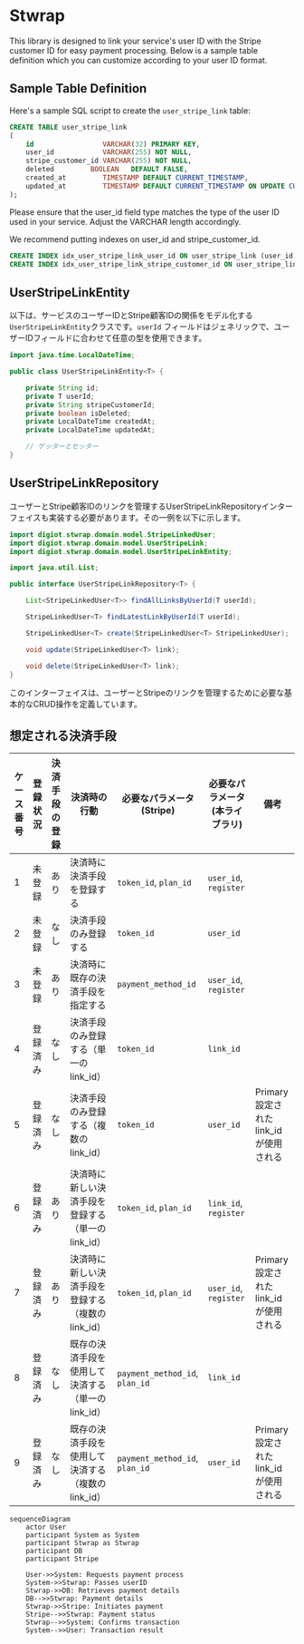 # Stwrap

This library is designed to link your service's user ID with the Stripe customer ID for easy payment processing. Below
is a sample table definition which you can customize according to your user ID format.

## Sample Table Definition

Here's a sample SQL script to create the `user_stripe_link` table:

```sql
CREATE TABLE user_stripe_link
(
    id                 VARCHAR(32) PRIMARY KEY,
    user_id            VARCHAR(255) NOT NULL,
    stripe_customer_id VARCHAR(255) NOT NULL,
    deleted         BOOLEAN   DEFAULT FALSE,
    created_at         TIMESTAMP DEFAULT CURRENT_TIMESTAMP,
    updated_at         TIMESTAMP DEFAULT CURRENT_TIMESTAMP ON UPDATE CURRENT_TIMESTAMP
);
```

Please ensure that the user_id field type matches the type of the user ID used in your service. Adjust the VARCHAR
length accordingly.

We recommend putting indexes on user_id and stripe_customer_id.

```sql
CREATE INDEX idx_user_stripe_link_user_id ON user_stripe_link (user_id);
CREATE INDEX idx_user_stripe_link_stripe_customer_id ON user_stripe_link (stripe_customer_id);
```

## UserStripeLinkEntity

以下は、サービスのユーザーIDとStripe顧客IDの関係をモデル化する`UserStripeLinkEntity`クラスです。`userId`
フィールドはジェネリックで、ユーザーIDフィールドに合わせて任意の型を使用できます。

```java
import java.time.LocalDateTime;

public class UserStripeLinkEntity<T> {

    private String id;
    private T userId;
    private String stripeCustomerId;
    private boolean isDeleted;
    private LocalDateTime createdAt;
    private LocalDateTime updatedAt;

    // ゲッターとセッター
}
```

## UserStripeLinkRepository

ユーザーとStripe顧客IDのリンクを管理するUserStripeLinkRepositoryインターフェイスも実装する必要があります。その一例を以下に示します。

```java
import digiot.stwrap.domain.model.StripeLinkedUser;
import digiot.stwrap.domain.model.UserStripeLink;
import digiot.stwrap.domain.model.UserStripeLinkEntity;

import java.util.List;

public interface UserStripeLinkRepository<T> {

    List<StripeLinkedUser<T>> findAllLinksByUserId(T userId);

    StripeLinkedUser<T> findLatestLinkByUserId(T userId);

    StripeLinkedUser<T> create(StripeLinkedUser<T> StripeLinkedUser);

    void update(StripeLinkedUser<T> link);

    void delete(StripeLinkedUser<T> link);
}
```

このインターフェイスは、ユーザーとStripeのリンクを管理するために必要な基本的なCRUD操作を定義しています。

## 想定される決済手段
| ケース番号 | 登録状況 | 決済手段の登録 | 決済時の行動                             | 必要なパラメータ (Stripe)   | 必要なパラメータ (本ライブラリ)         | 備考                              |
|------------|----------|----------------|--------------------------------------|----------------------|-------------------------------|-----------------------------------|
| 1          | 未登録   | あり           | 決済時に決済手段を登録する                 | `token_id`, `plan_id` | `user_id`, `register`                |                                   |
| 2          | 未登録   | なし           | 決済手段のみ登録する                      | `token_id`           | `user_id`                          |                                   |
| 3          | 未登録   | あり           | 決済時に既存の決済手段を指定する             | `payment_method_id`  | `user_id`, `register`                |                                   |
| 4          | 登録済み | なし           | 決済手段のみ登録する（単一のlink_id）      | `token_id`           | `link_id`                          |                                   |
| 5          | 登録済み | なし           | 決済手段のみ登録する（複数のlink_id）      | `token_id`           | `user_id`                          | Primary設定されたlink_idが使用される |
| 6          | 登録済み | あり           | 決済時に新しい決済手段を登録する（単一のlink_id） | `token_id`, `plan_id` | `link_id`, `register`               |                                   |
| 7          | 登録済み | あり           | 決済時に新しい決済手段を登録する（複数のlink_id） | `token_id`, `plan_id` | `user_id`, `register`               | Primary設定されたlink_idが使用される |
| 8          | 登録済み | なし           | 既存の決済手段を使用して決済する（単一のlink_id） | `payment_method_id`, `plan_id` | `link_id`                    |                                   |
| 9          | 登録済み | なし           | 既存の決済手段を使用して決済する（複数のlink_id） | `payment_method_id`, `plan_id` | `user_id`                    | Primary設定されたlink_idが使用される |


```mermaid
sequenceDiagram
    actor User
    participant System as System
    participant Stwrap as Stwrap
    participant DB
    participant Stripe

    User->>System: Requests payment process
    System->>Stwrap: Passes userID
    Stwrap->>DB: Retrieves payment details
    DB-->>Stwrap: Payment details
    Stwrap->>Stripe: Initiates payment
    Stripe-->>Stwrap: Payment status
    Stwrap-->>System: Confirms transaction
    System-->>User: Transaction result
```